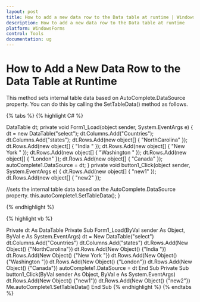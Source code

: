 ```yaml
---
layout: post
title: How to add a new data row to the Data table at runtime | WindowsForms | Syncfusion
description: How to add a new data row to the Data table at runtime
platform: WindowsForms
control: Tools
documentation: ug
---
```


# How to Add a New Data Row to the Data Table at Runtime

This method sets internal table data based on AutoComplete.DataSource property. You can do this by calling the SetTableData() method as follows.

{% tabs %}
{% highlight C# %}

DataTable dt;
private void Form1_Load(object sender, System.EventArgs e)
{
    dt = new DataTable("select");
    dt.Columns.Add("Countries");
    dt.Columns.Add("states");
    dt.Rows.Add(new object[] { "NorthCarolina" });
    dt.Rows.Add(new object[] { "India " });
    dt.Rows.Add(new object[] { "New York " });
    dt.Rows.Add(new object[] { "Washington " });
    dt.Rows.Add(new object[] { "London" });
    dt.Rows.Add(new object[] { "Canada" });
    autoComplete1.DataSource = dt;
}
private void button1_Click(object sender, System.EventArgs e)
{
    dt.Rows.Add(new object[] { "new1" });
    dt.Rows.Add(new object[] { "new2" });

//sets the internal table data based on the AutoComplete.DataSource property. 
    this.autoComplete1.SetTableData();
}

{% endhighlight %}

{% highlight vb %}

Private dt As DataTable
Private Sub Form1_Load(ByVal sender As Object, ByVal e As System.EventArgs)
    dt = New DataTable("select")
    dt.Columns.Add("Countries")
    dt.Columns.Add("states")
    dt.Rows.Add(New Object() {"NorthCarolina"})
    dt.Rows.Add(New Object() {"India "})
    dt.Rows.Add(New Object() {"New York "})
    dt.Rows.Add(New Object() {"Washington "})
    dt.Rows.Add(New Object() {"London"})
    dt.Rows.Add(New Object() {"Canada"})
    autoComplete1.DataSource = dt
End Sub
Private Sub button1_Click(ByVal sender As Object, ByVal e As System.EventArgs)
    dt.Rows.Add(New Object() {"new1"})
    dt.Rows.Add(New Object() {"new2"})
    Me.autoComplete1.SetTableData()
End Sub
{% endhighlight %}
{% endtabs %}
